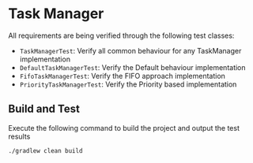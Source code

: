 # Task Manager

All requirements are being verified through the following test classes:

- `TaskManagerTest`: Verify all common behaviour for any TaskManager implementation
- `DefaultTaskManagerTest`: Verify the Default behaviour implementation
- `FifoTaskManagerTest`: Verify the FIFO approach implementation
- `PriorityTaskManagerTest`: Verify the Priority based implementation

## Build and Test

Execute the following command to build the project and output the test results

```
./gradlew clean build 
```

